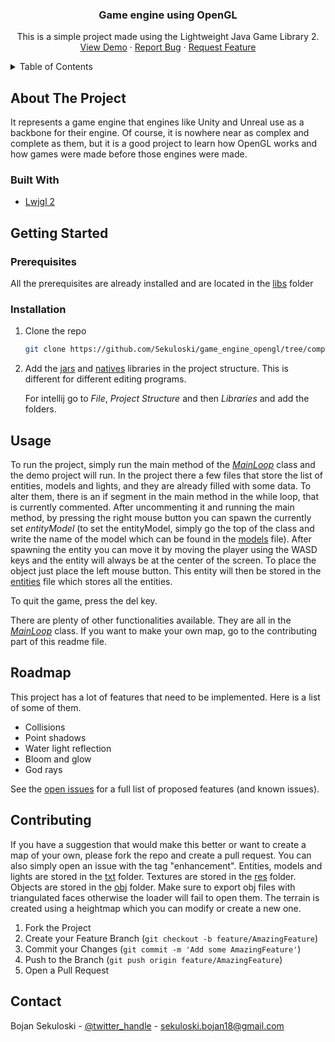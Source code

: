 <h3 align="center">Game engine using OpenGL</h3>

  <p align="center">
    This is a simple project made using the Lightweight Java Game Library 2.
    <br />
    <a href="https://github.com/sekuloski/game_engine_opengl/tree/computer_graphics_course">View Demo</a>
    ·
    <a href="https://github.com/sekuloski/game_engine_opengl/tree/computer_graphics_course/issues">Report Bug</a>
    ·
    <a href="https://github.com/sekuloski/game_engine_opengl/tree/computer_graphics_course/issues">Request Feature</a>
  </p>



<!-- TABLE OF CONTENTS -->
<details>
  <summary>Table of Contents</summary>
  <ol>
    <li>
      <a href="#about-the-project">About The Project</a>
      <ul>
        <li><a href="#built-with">Built With</a></li>
      </ul>
    </li>
    <li>
      <a href="#getting-started">Getting Started</a>
      <ul>
        <li><a href="#prerequisites">Prerequisites</a></li>
        <li><a href="#installation">Installation</a></li>
      </ul>
    </li>
    <li><a href="#usage">Usage</a></li>
    <li><a href="#roadmap">Roadmap</a></li>
    <li><a href="#contributing">Contributing</a></li>
    <li><a href="#license">License</a></li>
    <li><a href="#contact">Contact</a></li>
    <li><a href="#acknowledgments">Acknowledgments</a></li>
  </ol>
</details>



<!-- ABOUT THE PROJECT -->
## About The Project

It represents a game engine that engines like Unity and Unreal use as a backbone for their engine. Of course, it is nowhere near as complex and complete as them,
but it is a good project to learn how OpenGL works and how games were made before those engines were made.



### Built With

* [Lwjgl 2](http://legacy.lwjgl.org/)

<!-- GETTING STARTED -->
## Getting Started

### Prerequisites

All the prerequisites are already installed and are located in the [libs](libs) folder


### Installation

1. Clone the repo
   ```sh
   git clone https://github.com/Sekuloski/game_engine_opengl/tree/computer_graphics_course
   ```
2. Add the [jars](libs/jars) and [natives](libs/natives) libraries in the project structure. This is different for different editing programs. 

    For intellij go to *File*, *Project Structure* and then *Libraries* and add the folders.

<!-- USAGE EXAMPLES -->
## Usage

To run the project, simply run the main method of the *[MainLoop](src/Engine_Tester/MainLoop.java)* class and the demo project will run.
In the project there a few files that store the list of entities, models and lights, and they are already filled with some data. To alter them, there is an if segment in the main method in the while loop, that is currently commented. After uncommenting it and running the
main method, by pressing the right mouse button you can spawn the currently set *entityModel* (to set the entityModel, simply go the top of the class and
write the name of the model which can be found in the [models](txt/models.txt) file). After spawning the entity
you can move it by moving the player using the WASD keys and the entity will always be at the center of the screen.
To place the object just place the left mouse button. This entity will then be stored in the [entities](txt/entities.txt) file which stores all the entities.

To quit the game, press the del key.

There are plenty of other functionalities available. They are all in the *[MainLoop](src/Engine_Tester/MainLoop.java)* class. If you want to make your own map, go to the contributing part of this
readme file.


<!-- ROADMAP -->
## Roadmap

This project has a lot of features that need to be implemented. Here is a list of some of them.

- Collisions
- Point shadows
- Water light reflection
- Bloom and glow
- God rays

See the [open issues](https://github.com/sekuloski/game_engine_opengl/tree/computer_graphics_course/issues) for a full list of proposed features (and known issues).

<!-- CONTRIBUTING -->
## Contributing

If you have a suggestion that would make this better or want to create a map of your own, please fork the repo and create a pull request. You can also simply open an issue with the tag "enhancement".
Entities, models and lights are stored in the [txt](txt) folder.
Textures are stored in the [res](res) folder.
Objects are stored in the [obj](obj) folder. Make sure to export obj files with triangulated faces otherwise the loader will fail to open them.
The terrain is created using a heightmap which you can modify or create a new one.

1. Fork the Project
2. Create your Feature Branch (`git checkout -b feature/AmazingFeature`)
3. Commit your Changes (`git commit -m 'Add some AmazingFeature'`)
4. Push to the Branch (`git push origin feature/AmazingFeature`)
5. Open a Pull Request

<!-- CONTACT -->
## Contact

Bojan Sekuloski - [@twitter_handle](https://twitter.com/b_sekuloski) - sekuloski.bojan18@gmail.com